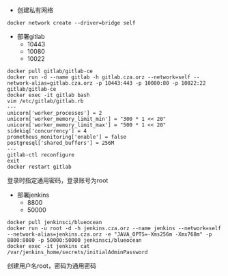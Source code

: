 * 创建私有网络
```shell script
docker network create --driver=bridge self
```
* 部署gitlab  
    * 10443
    * 10080
    * 10022
```shell script
docker pull gitlab/gitlab-ce
docker run -d --name gitlab -h gitlab.cza.orz --network=self --network-alias=gitlab.cza.orz -p 10443:443 -p 10080:80 -p 10022:22 gitlab/gitlab-ce
docker exec -it gitlab bash
vim /etc/gitlab/gitlab.rb
---
unicorn['worker_processes'] = 2
unicorn['worker_memory_limit_min'] = "300 * 1 << 20"
unicorn['worker_memory_limit_max'] = "500 * 1 << 20"
sidekiq['concurrency'] = 4
prometheus_monitoring['enable'] = false
postgresql['shared_buffers'] = 256M
---
gitlab-ctl reconfigure
exit
docker restart gitlab
```
登录时指定通用密码，登录账号为root

* 部署jenkins
    * 8800
    * 50000
```shell script
docker pull jenkinsci/blueocean
docker run -u root -d -h jenkins.cza.orz --name jenkins --network=self --network-alias=jenkins.cza.orz -e "JAVA_OPTS=-Xms256m -Xmx768m" -p 8800:8080 -p 50000:50000 jenkinsci/blueocean
docker exec -it jenkins cat /var/jenkins_home/secrets/initialAdminPassword
``` 
创建用户名root，密码为通用密码